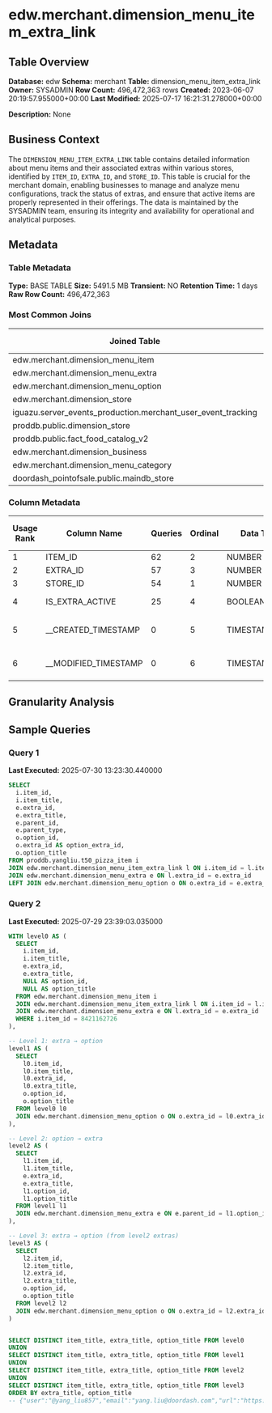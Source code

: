 # edw.merchant.dimension_menu_item_extra_link

## Table Overview

**Database:** edw
**Schema:** merchant
**Table:** dimension_menu_item_extra_link
**Owner:** SYSADMIN
**Row Count:** 496,472,363 rows
**Created:** 2023-06-07 20:19:57.955000+00:00
**Last Modified:** 2025-07-17 16:21:31.278000+00:00

**Description:** None

## Business Context

The `DIMENSION_MENU_ITEM_EXTRA_LINK` table contains detailed information about menu items and their associated extras within various stores, identified by `ITEM_ID`, `EXTRA_ID`, and `STORE_ID`. This table is crucial for the merchant domain, enabling businesses to manage and analyze menu configurations, track the status of extras, and ensure that active items are properly represented in their offerings. The data is maintained by the SYSADMIN team, ensuring its integrity and availability for operational and analytical purposes.

## Metadata

### Table Metadata

**Type:** BASE TABLE
**Size:** 5491.5 MB
**Transient:** NO
**Retention Time:** 1 days
**Raw Row Count:** 496,472,363

### Most Common Joins

| Joined Table | Query Count |
|--------------|-------------|
| edw.merchant.dimension_menu_item | 45 |
| edw.merchant.dimension_menu_extra | 38 |
| edw.merchant.dimension_menu_option | 36 |
| edw.merchant.dimension_store | 29 |
| iguazu.server_events_production.merchant_user_event_tracking | 14 |
| proddb.public.dimension_store | 14 |
| proddb.public.fact_food_catalog_v2 | 11 |
| edw.merchant.dimension_business | 7 |
| edw.merchant.dimension_menu_category | 7 |
| doordash_pointofsale.public.maindb_store | 7 |

### Column Metadata

| Usage Rank | Column Name | Queries | Ordinal | Data Type | Is Cluster Key | Comment |
|------------|-------------|---------|---------|-----------|----------------|---------|
| 1 | ITEM_ID | 62 | 2 | NUMBER | 0 | Item ID |
| 2 | EXTRA_ID | 57 | 3 | NUMBER | 0 | Extra ID |
| 3 | STORE_ID | 54 | 1 | NUMBER | 1 | Store ID |
| 4 | IS_EXTRA_ACTIVE | 25 | 4 | BOOLEAN | 0 | Item Extra Active Flag |
| 5 | __CREATED_TIMESTAMP | 0 | 5 | TIMESTAMP_NTZ | 0 | Row Inserted Timestamp |
| 6 | __MODIFIED_TIMESTAMP | 0 | 6 | TIMESTAMP_NTZ | 0 | Row Updated Timestamp |

## Granularity Analysis


## Sample Queries

### Query 1
**Last Executed:** 2025-07-30 13:23:30.440000

```sql
SELECT
  i.item_id,
  i.item_title,
  e.extra_id,
  e.extra_title,
  e.parent_id,
  e.parent_type,
  o.option_id,
  o.extra_id AS option_extra_id,
  o.option_title
FROM proddb.yangliu.t50_pizza_item i
JOIN edw.merchant.dimension_menu_item_extra_link l ON i.item_id = l.item_id
JOIN edw.merchant.dimension_menu_extra e ON l.extra_id = e.extra_id
LEFT JOIN edw.merchant.dimension_menu_option o ON o.extra_id = e.extra_id
```

### Query 2
**Last Executed:** 2025-07-29 23:39:03.035000

```sql
WITH level0 AS (
  SELECT 
    i.item_id,
    i.item_title,
    e.extra_id,
    e.extra_title,
    NULL AS option_id,
    NULL AS option_title
  FROM edw.merchant.dimension_menu_item i
  JOIN edw.merchant.dimension_menu_item_extra_link l ON i.item_id = l.item_id
  JOIN edw.merchant.dimension_menu_extra e ON l.extra_id = e.extra_id
  WHERE i.item_id = 8421162726
),

-- Level 1: extra → option
level1 AS (
  SELECT 
    l0.item_id,
    l0.item_title,
    l0.extra_id,
    l0.extra_title,
    o.option_id,
    o.option_title
  FROM level0 l0
  JOIN edw.merchant.dimension_menu_option o ON o.extra_id = l0.extra_id
),

-- Level 2: option → extra
level2 AS (
  SELECT 
    l1.item_id,
    l1.item_title,
    e.extra_id,
    e.extra_title,
    l1.option_id,
    l1.option_title
  FROM level1 l1
  JOIN edw.merchant.dimension_menu_extra e ON e.parent_id = l1.option_id AND e.parent_type = 'option'
),

-- Level 3: extra → option (from level2 extras)
level3 AS (
  SELECT 
    l2.item_id,
    l2.item_title,
    l2.extra_id,
    l2.extra_title,
    o.option_id,
    o.option_title
  FROM level2 l2
  JOIN edw.merchant.dimension_menu_option o ON o.extra_id = l2.extra_id
)


SELECT DISTINCT item_title, extra_title, option_title FROM level0
UNION
SELECT DISTINCT item_title, extra_title, option_title FROM level1
UNION
SELECT DISTINCT item_title, extra_title, option_title FROM level2
UNION
SELECT DISTINCT item_title, extra_title, option_title FROM level3
ORDER BY extra_title, option_title
-- {"user":"@yang_liu857","email":"yang.liu@doordash.com","url":"https://modeanalytics.com/doordash/reports/f2c4dcf0b074/runs/278b8ef00a8b/queries/d17569ccf3a2","scheduled":false}
```

